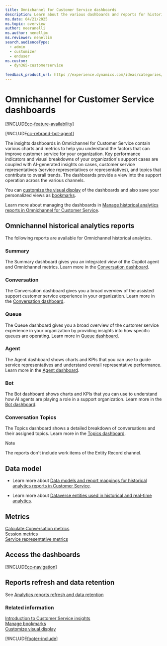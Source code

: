 ```yaml
---
title: Omnichannel for Customer Service dashboards
description: Learn about the various dashboards and reports for historical operational metrics and KPIs in Omnichannel for Customer Service to manage contact centers.
ms.date: 04/21/2025
ms.topic: overview
author: neeranelli
ms.author: nenellim
ms.reviewer: nenellim
search.audienceType: 
  - admin
  - customizer
  - enduser
ms.custom: 
  - dyn365-customerservice
 
feedback_product_url: https //experience.dynamics.com/ideas/categories/list/?category=a7f4a807-de3b-eb11-a813-000d3a579c38&forum=b68e50a6-88d9-e811-a96b-000d3a1be7ad
---
```


# Omnichannel for Customer Service dashboards

[!INCLUDE[cc-feature-availability](../../includes/cc-feature-availability.md)]

[!INCLUDE[cc-rebrand-bot-agent](../../includes/cc-rebrand-bot-agent.md)]


The insights dashboards in Omnichannel for Customer Service contain various charts and metrics to help you understand the factors that can improve customer service for your organization. Key performance indicators and visual breakdowns of your organization's support cases are coupled with AI-generated insights on cases, customer service representatives (service representatives or representatives), and topics that contribute to overall trends. The dashboards provide a view into the support operation across the various channels.

You can [customize the visual display](customize-reports.md#customize-visual-display) of the dashboards and also save your personalized views as [bookmarks](manage-bookmarks.md).

Learn more about managing the dashboards in [Manage historical analytics reports in Omnichannel for Customer Service](../administer/oc-historical-analytics-reports.md).

## Omnichannel historical analytics reports

The following reports are available for Omnichannel historical analytics.

### Summary

The Summary dashboard gives you an integrated view of the Copilot agent and Omnichannel metrics. Learn more in the [Conversation dashboard](omnichannel-summary-dashboard.md).

### Conversation

The Conversation dashboard gives you a broad overview of the assisted support customer service experience in your organization. Learn more in the [Conversation dashboard](oc-conversation-dashboard.md).

### Queue

The Queue dashboard gives you a broad overview of the customer service experience in your organization by providing insights into how specific queues are operating. Learn more in [Queue dashboard](oc-queue-dashboard.md).

### Agent

The Agent dashboard shows charts and KPIs that you can use to guide service representatives and understand overall  representative performance. Learn more in the [Agent dashboard](agent-dashboard.md#agent-dashboard).

### Bot

The Bot dashboard shows charts and KPIs that you can use to understand how AI agents are playing a role in a support organization. Learn more in the [Bot dashboard](oc-bot-dashboard.md).

### Conversation Topics

The Topics dashboard shows a detailed breakdown of conversations and their assigned topics. Learn more in the [Topics dashboard](oc-conversation-topics-dashboard.md).

> [!NOTE]
> The reports don't include work items of the Entity Record channel.

## Data model

- Learn more about [Data models and report mappings for historical analytics reports in Customer Service](oob-data-models.md#data-models-and-report-mappings-for-historical-analytics-reports-in-customer-service).

- Learn more about [Dataverse entities used in historical and real-time analytics](dataverse-entities.md#dataverse-entities-used-in-historical-and-real-time-analytics).

## Metrics

[Calculate Conversation metrics](../develop/calculate-conversation-metrics.md#calculate-conversation-metrics)   
[Session metrics](session-metrics.md#session-metrics)  
[Service representative metrics](service-rep-metrics.md#service-representative-metrics)

## Access the dashboards

[!INCLUDE[cc-navigation](../../includes/cc-navigation.md)]

## Reports refresh and data retention

See [Analytics reports refresh and data retention](info-analytics-reports.md#analytics-reports-refresh-and-data-retention)

### Related information

[Introduction to Customer Service insights](../implement/introduction-customer-service-analytics.md)  
[Manage bookmarks](manage-bookmarks.md)  
[Customize visual display](customize-reports.md#customize-visual-display)

[!INCLUDE[footer-include](../../includes/footer-banner.md)]
